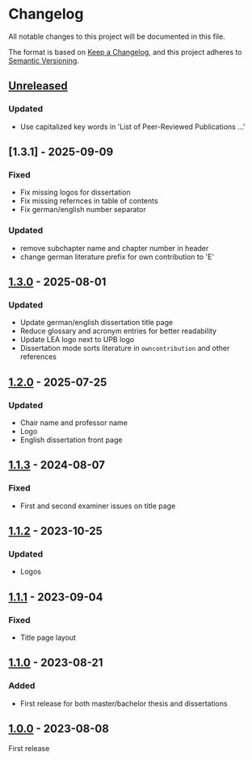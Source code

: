 # Changelog

All notable changes to this project will be documented in this file.

The format is based on [Keep a Changelog](https://keepachangelog.com/en/1.1.0/),
and this project adheres to [Semantic Versioning](https://semver.org/spec/v2.0.0.html).

## [Unreleased]
### Updated
- Use capitalized key words in 'List of Peer-Reviewed Publications ...'

## [1.3.1] - 2025-09-09
### Fixed
- Fix missing logos for dissertation
- Fix missing refernces in table of contents
- Fix german/english number separator

### Updated
- remove subchapter name and chapter number in header
- change german literature prefix for own contribution to 'E'

## [1.3.0] - 2025-08-01
### Updated
- Update german/english dissertation title page
- Reduce glossary and acronym entries for better readability
- Update LEA logo next to UPB logo
- Dissertation mode sorts literature in `owncontribution` and other references

## [1.2.0] - 2025-07-25
### Updated
 - Chair name and professor name 
 - Logo
 - English dissertation front page

## [1.1.3] - 2024-08-07
### Fixed
- First and second examiner issues on title page

## [1.1.2] - 2023-10-25
### Updated
- Logos


## [1.1.1] - 2023-09-04
### Fixed
- Title page layout


## [1.1.0] - 2023-08-21
### Added
- First release for both master/bachelor thesis and dissertations

## [1.0.0] - 2023-08-08
First release

[unreleased]: https://github.com/upb-lea/thesis_latex_template/compare/1.3.0...HEAD
[1.3.0]: https://github.com/upb-lea/thesis_latex_template/compare/1.2.0...1.3.0
[1.2.0]: https://github.com/upb-lea/thesis_latex_template/compare/1.1.3...1.2.0
[1.1.3]: https://github.com/upb-lea/thesis_latex_template/compare/1.1.2...1.1.3
[1.1.2]: https://github.com/upb-lea/thesis_latex_template/compare/1.1.1...1.1.2
[1.1.1]: https://github.com/upb-lea/thesis_latex_template/compare/1.1...1.1.1
[1.1.0]: https://github.com/upb-lea/thesis_latex_template/compare/1.0...1.1
[1.0.0]: https://github.com/upb-lea/thesis_latex_template/compare/1.0...1.0

